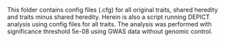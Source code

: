 This folder contains config files (.cfg) for all original traits, shared heredity and traits minus shared heredity. Herein is also a script running DEPICT analysis using config files for all traits. The analysis was performed with significance threshold 5e-08 using GWAS data without genomic control.  
